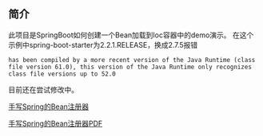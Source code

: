 ## 简介
此项目是SpringBoot如何创建一个Bean加载到Ioc容器中的demo演示。
在这个示例中spring-boot-starter为2.2.1.RELEASE，换成2.7.5报错 
```
has been compiled by a more recent version of the Java Runtime (class file version 61.0), this version of the Java Runtime only recognizes class file versions up to 52.0
```
目前还在尝试修改中。

[手写Spring的Bean注册器](手写SpringBean注册器.md)

[手写Spring的Bean注册器PDF](./resources/手写SpringBean注册器.pdf)